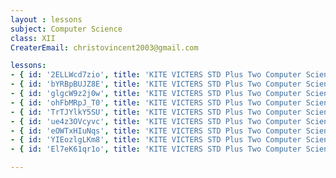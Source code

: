 ```yaml
--- 
layout : lessons 
subject: Computer Science
class: XII
CreaterEmail: christovincent2003@gmail.com

lessons:
- { id: '2ELLWcd7zio', title: 'KITE VICTERS STD Plus Two Computer Science Class 01 (First Bell-ഫസ്റ്റ് ബെല്‍)' }
- { id: 'bYRBpBUJZ8E', title: 'KITE VICTERS STD Plus Two Computer Science Class 02 (First Bell-ഫസ്റ്റ് ബെല്‍)' }
- { id: 'glgcW9z2j0w', title: 'KITE VICTERS STD Plus Two Computer Science Class 03 (First Bell-ഫസ്റ്റ് ബെല്‍)' }
- { id: 'ohFbMRpJ_T0', title: 'KITE VICTERS STD Plus Two Computer Science Class 04 (First Bell-ഫസ്റ്റ് ബെല്‍)' }
- { id: 'TrTJYlkY5SU', title: 'KITE VICTERS STD Plus Two Computer Science Class 05 (First Bell-ഫസ്റ്റ് ബെല്‍)' }
- { id: 'ue4z3OVcyvc', title: 'KITE VICTERS STD Plus Two Computer Science Class 06 (First Bell-ഫസ്റ്റ് ബെല്‍)' }
- { id: 'eOWTxHIuNqs', title: 'KITE VICTERS STD Plus Two Computer Science Class 07 (First Bell-ഫസ്റ്റ് ബെല്‍)' }
- { id: 'YIEozlgLKm8', title: 'KITE VICTERS STD Plus Two Computer Science Class 08 (First Bell-ഫസ്റ്റ് ബെല്‍)' }
- { id: 'El7eK61qr1o', title: 'KITE VICTERS STD Plus Two Computer Science Class 09 (First Bell-ഫസ്റ്റ് ബെല്‍)' }

---
```

